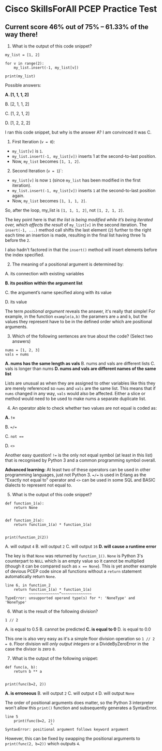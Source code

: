 # Cisco SkillsForAll PCEP Practice Test
## Current score 46% out of 75% – 61.33% of the way there!

1. What is the output of this code snippet?

```
my_list = [1, 2]
 
for v in range(2):
    my_list.insert(-1, my_list[v])
 
print(my_list)
```

Possible answers:

**A. [1, 1, 1, 2]**

B. [2, 1, 1, 2]

C. [1, 2, 1, 2]

D. [1, 2, 2, 2]

I ran this code snippet, but why is the answer A? I am convinced it was C.

1. First Iteration (`v = 0`):
* `my_list[v]` is `1`.
* `my_list.insert(-1, my_list[v])` inserts 1 at the second-to-last position.
* Now, `my_list` becomes `[1, 1, 2]`.

2. Second Iteration (`v = 1`)`:
* `my_list[v]` is now `1` (since `my_list` has been modified in the first iteration).
* `my_list.insert(-1, my_list[v])` inserts `1` at the second-to-last position again.
* Now, `my_list` becomes `[1, 1, 1, 2]`.

So, after the loop, my_list is `[1, 1, 1, 2]`, not `[1, 2, 1, 2]`.

The key point here is that *the list is being modified while it’s being iterated over, which affects the result* of `my_list[v]` in the second iteration. The `insert(-1, ...)` method call shifts the last element (`2`) further to the right each time an insertion is made, resulting in the final list having three 1s before the `2`.

I also hadn't factored in that the `insert()` method will insert elements before the index specified.

2. The meaning of a positional argument is determined by:

A. its connection with existing variables

**B. its position within the argument list** 

C. the argument’s name specified along with its value

D. its value

The term *positional argument* reveals the answer, it's really that simple! For example, in the function `example(a,b)` the paramers are `a` and `b`, but the values they represent have to be in the defined order which are positional arguments.

3. Which of the following sentences are true about the code? (Select two answers)

```
nums = [1, 2, 3]
vals = nums
```

**A. nums has the same length as vals**
B. nums and vals are different lists
C. vals is longer than nums
**D. nums and vals are different names of the same list**

Lists are unusual as when they are assigned to other variables like this they are merely referenced so `nums` and `vals` are the same list. This means that if `nums` changed in any way, `vals` would also be affected. Either a slice or method would need to be used to make nums a separate duplicate list.

4. An operator able to check whether two values are not equal is coded as:

**A. `!=`**

B. `=/=`

C. `not ==`

D. `<>`

Another easy question! `!=` is the only not equal symbol (at least in this list) that is recognised by Python 3 and a common programming symbol overall. 

**Advanced learning:** At least two of these operators can be used in other programming languages, just not Python 3. `=/=` is used in Erlang as the "Exactly not equal to" operator and `<>` can be used in some SQL and BASIC dialects to represent not equal to.

5. What is the output of this code snippet?

```
def function_1(a):
    return None
 
 
def function_2(a):
    return function_1(a) * function_1(a)
 
 
print(function_2(2))
```

A. will output `4`
B. will output `2`
C. will output `16`
**D. will cause a runtime error**

The key is that `None` was returned by `function_1()`. `None` is Python 3's counterpart to `NULL` which is an empty value so it cannot be multiplied (though it can be compared such as `x == None`). This is yet another example of devious PCEP code since all functions without a `return` statement automatically return `None`.

```
line 6, in function_2
    return function_1(a) * function_1(a)
           ~~~~~~~~~~~~~~^~~~~~~~~~~~~~~
TypeError: unsupported operand type(s) for *: 'NoneType' and 'NoneType'
```

6. What is the result of the following division?

```
1 // 2
```

A. is equal to 0.5
B. cannot be predicted
**C. is equal to 0**
D. is equal to 0.0

This one is also very easy as it's a simple floor division operation so `1 // 2 = 0`. Floor division will *only output integers* or a DivideByZeroError in the case the divisor is zero `0`.

7. What is the output of the following snippet:

```
def func(a, b):
    return b ** a
 
 
print(func(b=2, 2))
```

**A. is erroneous**
B. will output `2`
C. will output `4`
D. will output `None`

The order of positional arguments does matter, so the Python 3 interpreter won't allow this `print()` function and subsequently generates a SyntaxError.

```
line 5
    print(func(b=2, 2))
                     ^
SyntaxError: positional argument follows keyword argument
```

However, this can be fixed by swapping the positional arguments to `print(func(2, b=2))` which outputs `4`.
